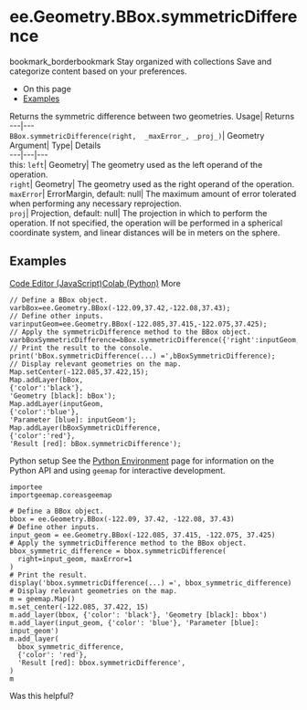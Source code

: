  
#  ee.Geometry.BBox.symmetricDifference 
bookmark_borderbookmark Stay organized with collections  Save and categorize content based on your preferences.
  * On this page
  * [Examples](https://developers.google.com/earth-engine/apidocs/ee-geometry-bbox-symmetricdifference#examples)


Returns the symmetric difference between two geometries. 
Usage| Returns  
---|---  
`BBox.symmetricDifference(right,  _maxError_, _proj_)`| Geometry  
Argument| Type| Details  
---|---|---  
this: `left`| Geometry| The geometry used as the left operand of the operation.  
`right`| Geometry| The geometry used as the right operand of the operation.  
`maxError`| ErrorMargin, default: null| The maximum amount of error tolerated when performing any necessary reprojection.  
`proj`| Projection, default: null| The projection in which to perform the operation. If not specified, the operation will be performed in a spherical coordinate system, and linear distances will be in meters on the sphere.  
## Examples
[Code Editor (JavaScript)](https://developers.google.com/earth-engine/apidocs/ee-geometry-bbox-symmetricdifference#code-editor-javascript-sample)[Colab (Python)](https://developers.google.com/earth-engine/apidocs/ee-geometry-bbox-symmetricdifference#colab-python-sample) More
```
// Define a BBox object.
varbBox=ee.Geometry.BBox(-122.09,37.42,-122.08,37.43);
// Define other inputs.
varinputGeom=ee.Geometry.BBox(-122.085,37.415,-122.075,37.425);
// Apply the symmetricDifference method to the BBox object.
varbBoxSymmetricDifference=bBox.symmetricDifference({'right':inputGeom,'maxError':1});
// Print the result to the console.
print('bBox.symmetricDifference(...) =',bBoxSymmetricDifference);
// Display relevant geometries on the map.
Map.setCenter(-122.085,37.422,15);
Map.addLayer(bBox,
{'color':'black'},
'Geometry [black]: bBox');
Map.addLayer(inputGeom,
{'color':'blue'},
'Parameter [blue]: inputGeom');
Map.addLayer(bBoxSymmetricDifference,
{'color':'red'},
'Result [red]: bBox.symmetricDifference');
```
Python setup
See the [ Python Environment](https://developers.google.com/earth-engine/guides/python_install) page for information on the Python API and using `geemap` for interactive development.
```
importee
importgeemap.coreasgeemap
```
```
# Define a BBox object.
bbox = ee.Geometry.BBox(-122.09, 37.42, -122.08, 37.43)
# Define other inputs.
input_geom = ee.Geometry.BBox(-122.085, 37.415, -122.075, 37.425)
# Apply the symmetricDifference method to the BBox object.
bbox_symmetric_difference = bbox.symmetricDifference(
  right=input_geom, maxError=1
)
# Print the result.
display('bbox.symmetricDifference(...) =', bbox_symmetric_difference)
# Display relevant geometries on the map.
m = geemap.Map()
m.set_center(-122.085, 37.422, 15)
m.add_layer(bbox, {'color': 'black'}, 'Geometry [black]: bbox')
m.add_layer(input_geom, {'color': 'blue'}, 'Parameter [blue]: input_geom')
m.add_layer(
  bbox_symmetric_difference,
  {'color': 'red'},
  'Result [red]: bbox.symmetricDifference',
)
m
```

Was this helpful?
